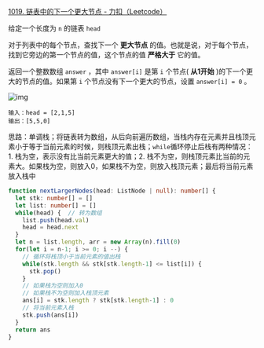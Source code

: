 [1019. 链表中的下一个更大节点 - 力扣（Leetcode）](https://leetcode.cn/problems/next-greater-node-in-linked-list/description/)

给定一个长度为 `n` 的链表 `head`

对于列表中的每个节点，查找下一个 **更大节点** 的值。也就是说，对于每个节点，找到它旁边的第一个节点的值，这个节点的值 **严格大于** 它的值。

返回一个整数数组 `answer` ，其中 `answer[i]` 是第 `i` 个节点( **从1开始** )的下一个更大的节点的值。如果第 `i` 个节点没有下一个更大的节点，设置 `answer[i] = 0` 。

![img](https://assets.leetcode.com/uploads/2021/08/05/linkedlistnext1.jpg)

```
输入：head = [2,1,5]
输出：[5,5,0]
```

思路：单调栈；将链表转为数组，从后向前遍历数组，当栈内存在元素并且栈顶元素小于等于当前元素的时候，则栈顶元素出栈；`while`循环停止后栈有两种情况：1. 栈为空，表示没有比当前元素更大的值；2. 栈不为空，则栈顶元素比当前的元素大。如果栈为空，则放入0，如果栈不为空，则放入栈顶元素；最后将当前元素放入栈中

```typescript
function nextLargerNodes(head: ListNode | null): number[] {
  let stk: number[] = []
  let list: number[] = []
  while(head) {  // 转为数组
    list.push(head.val)
    head = head.next
  }
  let n = list.length, arr = new Array(n).fill(0)
  for(let i = n-1; i >= 0; i --) {
    // 循环将栈顶小于当前元素的值出栈
    while(stk.length && stk[stk.length-1] <= list[i]) {
      stk.pop()
    }
    // 如果栈为空则加入0
    // 如果栈不为空则加入栈顶元素
    ans[i] = stk.length ? stk[stk.length-1] : 0
    // 将当前元素入栈
    stk.push(ans[i])
  }
  return ans
}
```

